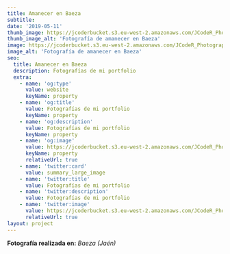 ```yaml
---
title: Amanecer en Baeza
subtitle:
date: '2019-05-11'
thumb_image: https://jcoderbucket.s3.eu-west-2.amazonaws.com/JCodeR_Photography/paisaje-6.jpg
thumb_image_alt: 'Fotografía de amanecer en Baeza'
image: https://jcoderbucket.s3.eu-west-2.amazonaws.com/JCodeR_Photography/paisaje-6.jpg
image_alt: 'Fotografía de amanecer en Baeza'
seo:
  title: Amanecer en Baeza
  description: Fotografías de mi portfolio
  extra:
    - name: 'og:type'
      value: website
      keyName: property
    - name: 'og:title'
      value: Fotografías de mi portfolio
      keyName: property
    - name: 'og:description'
      value: Fotografías de mi portfolio
      keyName: property
    - name: 'og:image'
      value: https://jcoderbucket.s3.eu-west-2.amazonaws.com/JCodeR_Photography/paisaje-6.jpg
      keyName: property
      relativeUrl: true
    - name: 'twitter:card'
      value: summary_large_image
    - name: 'twitter:title'
      value: Fotografías de mi portfolio
    - name: 'twitter:description'
      value: Fotografías de mi portfolio
    - name: 'twitter:image'
      value: https://jcoderbucket.s3.eu-west-2.amazonaws.com/JCodeR_Photography/paisaje-6.jpg
      relativeUrl: true
layout: project
---
```


**Fotografía realizada en:**  *Baeza (Jaén)*
